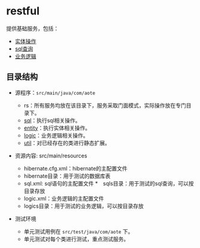 # restful

提供基础服务，包括：

- [实体操作](docs/EntityService.md)
- [sql查询](docs/SqlService.md)
- [业务逻辑](docs/LogicService.md)

## 目录结构

- 源程序：`src/main/java/com/aote`
  * rs：所有服务均放在该目录下，服务采取门面模式，实际操作放在专门目录下。
  * [sql](docs/sql.md)：执行sql相关操作。
  * [entity](doc/entity.md)：执行实体相关操作。
  * [logic](doc/logic.md)：业务逻辑相关操作。
  * [util](doc/util.md)：对已经存在的类进行静态扩展。

- 资源内容: src/main/resources
  * hibernate.cfg.xml：hibernate的主配置文件
  * hibernate目录：用于测试的数据库表
  * sql.xml: sql语句的主配置文件
  *　sqls目录：用于测试的sql查询，可以按目录存放
  * logic.xml：业务逻辑的主配置文件
  * logics目录：用于测试的业务逻辑，可以按目录存放
  
- 测试环境
  * 单元测试用例在 `src/test/java/com/aote` 下。
  * 单元测试对每个类进行测试，重点测试服务。
